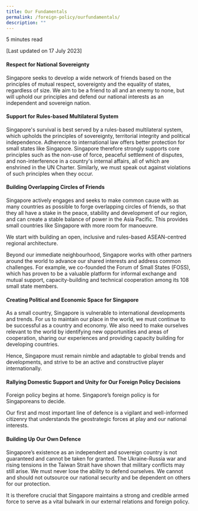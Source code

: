```yaml
---
title: Our Fundamentals
permalink: /foreign-policy/ourfundamentals/
description: ""
---
```

5 minutes read

[Last updated on 17 July 2023]

#### Respect for National Sovereignty

Singapore seeks to develop a wide network of friends based on the principles of mutual respect, sovereignty and the equality of states, regardless of size. We aim to be a friend to all and an enemy to none, but will uphold our principles and defend our national interests as an independent and sovereign nation.

#### Support for Rules-based Multilateral System

Singapore's survival is best served by a rules-based multilateral system, which upholds the principles of sovereignty, territorial integrity and political independence. Adherence to international law offers better protection for small states like Singapore. Singapore therefore strongly supports core principles such as the non-use of force, peaceful settlement of disputes, and non-interference in a country's internal affairs, all of which are enshrined in the UN Charter. Similarly, we must speak out against violations of such principles when they occur.

#### Building Overlapping Circles of Friends

Singapore actively engages and seeks to make common cause with as many countries as possible to forge overlapping circles of friends, so that they all have a stake in the peace, stability and development of our region, and can create a stable balance of power in the Asia Pacific. This provides small countries like Singapore with more room for manoeuvre.

We start with building an open, inclusive and rules-based ASEAN-centred regional architecture.

Beyond our immediate neighbourhood, Singapore works with other partners around the world to advance our shared interests and address common challenges. For example, we co-founded the Forum of Small States (FOSS), which has proven to be a valuable platform for informal exchange and mutual support, capacity-building and technical cooperation among its 108 small state members.

#### Creating Political and Economic Space for Singapore

As a small country, Singapore is vulnerable to international developments and trends. For us to maintain our place in the world, we must continue to be successful as a country and economy. We also need to make ourselves relevant to the world by identifying new opportunities and areas of cooperation, sharing our experiences and providing capacity building for developing countries.

Hence, Singapore must remain nimble and adaptable to global trends and developments, and strive to be an active and constructive player internationally.

#### Rallying Domestic Support and Unity for Our Foreign Policy Decisions

Foreign policy begins at home. Singapore’s foreign policy is for Singaporeans to decide.

Our first and most important line of defence is a vigilant and well-informed citizenry that understands the geostrategic forces at play and our national interests.

#### Building Up Our Own Defence

Singapore’s existence as an independent and sovereign country is not guaranteed and cannot be taken for granted. The Ukraine-Russia war and rising tensions in the Taiwan Strait have shown that military conflicts may still arise. We must never lose the ability to defend ourselves. We cannot and should not outsource our national security and be dependent on others for our protection.

It is therefore crucial that Singapore maintains a strong and credible armed force to serve as a vital bulwark in our external relations and foreign policy.